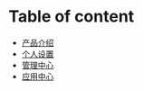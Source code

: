 # Table of content

* [产品介绍](articles/workbench/1-/product_intro.md)
* [个人设置](articles/workbench/2-/settings.md)
* [管理中心](articles/workbench/3-/manage_center.md)
* [应用中心](articles/workbench/4-/app_center.md)


